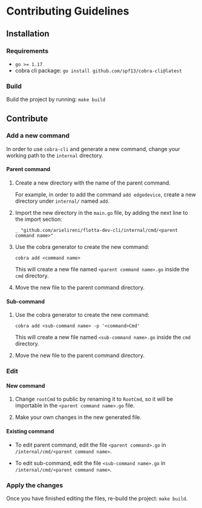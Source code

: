 # Contributing Guidelines

## Installation

### Requirements

- `go >= 1.17`
- cobra cli package: `go install github.com/spf13/cobra-cli@latest`

### Build

Build the project by running: `make build`

## Contribute

### Add a new command

In order to use `cobra-cli` and generate a new command, change your working path to the `internal` directory. 

#### Parent command

1. Create a new directory with the name of the parent command.

    For example, in order to add the command `add edgedevice`, create a new directory under `internal/` named `add`.


2. Import the new directory in the `main.go` file, by adding the next line to the import section:
   
    `_ "github.com/arielireni/flotta-dev-cli/internal/cmd/<parent command name>"`


3. Use the cobra generator to create the new command:

   `cobra add <command name>`

     This will create a new file named `<parent command name>.go` inside the `cmd` directory.


4. Move the new file to the parent command directory.

#### Sub-command

1. Use the cobra generator to create the new command:

    `cobra add <sub-command name> -p '<command>Cmd'`

      This will create a new file named `<sub-command name>.go` inside the `cmd` directory.


2. Move the new file to the parent command directory.

### Edit

#### New command

1. Change `rootCmd` to public by renaming it to `RootCmd`, so it will be importable in the `<parent command name>.go` file.


2. Make your own changes in the new generated file.

#### Existing command

- To edit parent command, edit the file `<parent command>.go` in `/internal/cmd/<parent command name>`. 

- To edit sub-command, edit the file `<sub-command name>.go` in `/internal/cmd/<parent command name>`.

### Apply the changes

Once you have finished editing the files, re-build the project: `make build`.
